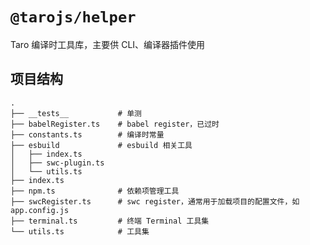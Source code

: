 # `@tarojs/helper`

Taro 编译时工具库，主要供 CLI、编译器插件使用


## 项目结构

``` plaintext
.
├── __tests__           # 单测
├── babelRegister.ts    # babel register，已过时
├── constants.ts        # 编译时常量
├── esbuild             # esbuild 相关工具
│   ├── index.ts
│   ├── swc-plugin.ts
│   └── utils.ts
├── index.ts
├── npm.ts              # 依赖项管理工具
├── swcRegister.ts      # swc register，通常用于加载项目的配置文件，如 app.config.js
├── terminal.ts         # 终端 Terminal 工具集
└── utils.ts            # 工具集
```
